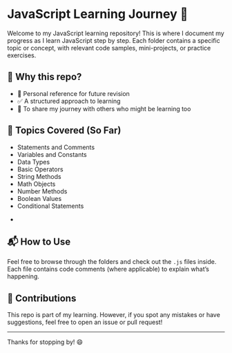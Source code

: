 # JavaScript Learning Journey 🚀

Welcome to my JavaScript learning repository! This is where I document my progress as I learn JavaScript step by step. Each folder contains a specific topic or concept, with relevant code samples, mini-projects, or practice exercises.

## 📌 Why this repo?

- 📖 Personal reference for future revision
- ✅ A structured approach to learning
- 🌱 To share my journey with others who might be learning too

## 🧠 Topics Covered (So Far)

- Statements and Comments
- Variables and Constants
- Data Types
- Basic Operators
- String Methods
- Math Objects
- Number Methods
- Boolean Values
- Conditional Statements

*

## 📬 How to Use

Feel free to browse through the folders and check out the `.js` files inside. Each file contains code comments (where applicable) to explain what’s happening.

## 🙌 Contributions

This repo is part of my learning. However, if you spot any mistakes or have suggestions, feel free to open an issue or pull request!

---

Thanks for stopping by! 😄
